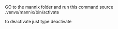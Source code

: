 

GO to the mannix folder and run this command source .venvs/mannix/bin/activate

to deactivate just type deactivate